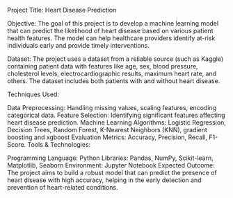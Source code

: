 Project Title: Heart Disease Prediction

Objective:
The goal of this project is to develop a machine learning model that can predict the likelihood of heart disease based on various patient health features. The model can help healthcare providers identify at-risk individuals early and provide timely interventions.

Dataset:
The project uses a dataset from a reliable source (such as Kaggle) containing patient data with features like age, sex, blood pressure, cholesterol levels, electrocardiographic results, maximum heart rate, and others. The dataset includes both patients with and without heart disease.

Techniques Used:

Data Preprocessing: Handling missing values, scaling features, encoding categorical data.
Feature Selection: Identifying significant features affecting heart disease prediction.
Machine Learning Algorithms: Logistic Regression, Decision Trees, Random Forest, K-Nearest Neighbors (KNN), gradient boosting and xgboost
Evaluation Metrics: Accuracy, Precision, Recall, F1-Score.
Tools & Technologies:

Programming Language: Python
Libraries: Pandas, NumPy, Scikit-learn, Matplotlib, Seaborn
Environment: Jupyter Notebook
Expected Outcome:
The project aims to build a robust model that can predict the presence of heart disease with high accuracy, helping in the early detection and prevention of heart-related conditions.
